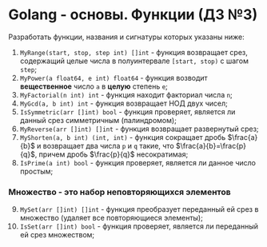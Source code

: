 # Golang - основы. Функции (ДЗ №3)
Разработать функции, названия и сигнатуры которых указаны ниже:<br>
1. `MyRange(start, stop, step int) []int` - функция возвращает срез, содержащий целые числа в полуинтервале `[start, stop)` с шагом `step`;<br>
2. `MyPower(a float64, e int) float64` - функция возводит **вещественное** число `a` в **целую** степень `e`;<br>
3. `MyFactorial(n int) int` - функция находит факториал числа `n`;<br>
4. `MyGcd(a, b int) int` - функция возвращает НОД двух чисел;<br>
5. `IsSymmetric(arr []int) bool` - функция проверяет, является ли данный срез симметричным (палиндромом);<br>
6. `MyReverse(arr []int) []int` - функция возвращает развернутый срез;<br>
7. `MyShorten(a, b int) (int, int)` - функция сокращает дробь $\frac{a}{b}$ и возвращает два числа `p` и `q` такие, что $\frac{a}{b}=\frac{p}{q}$, причем дробь $\frac{p}{q}$ несократимая;<br>
8. `IsPrime(a int) bool` - функция проверяет, является ли данное число простым;
### Множество - это набор неповторяющихся элементов
9. `MySet(arr []int) []int` - функция преобразует переданный ей срез в множество (удаляет все повторяющиеся элементы);<br>
10. `IsSet(arr []int) bool` - функция проверяет, является ли переданный ей срез множеством;<br>
